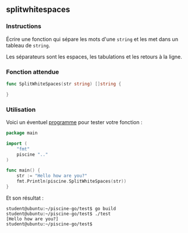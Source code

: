 ## splitwhitespaces

### Instructions

Écrire une fonction qui sépare les mots d'une `string` et les met dans un tableau de `string`.

Les séparateurs sont les espaces, les tabulations et les retours à la ligne.

### Fonction attendue

```go
func SplitWhiteSpaces(str string) []string {

}
```

### Utilisation

Voici un éventuel [programme](TODO-LINK) pour tester votre fonction :

```go
package main

import (
	"fmt"
	piscine ".."
)

func main() {
	str := "Hello how are you?"
	fmt.Println(piscine.SplitWhiteSpaces(str))
}
```

Et son résultat :

```console
student@ubuntu:~/piscine-go/test$ go build
student@ubuntu:~/piscine-go/test$ ./test
[Hello how are you?]
student@ubuntu:~/piscine-go/test$
```

